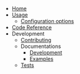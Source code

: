 * [Home](index.md)
* [Usage](usage/index.md)
	* [Configuration options](usage/conf.md)
* [Code Reference](reference/)
* Development
	* [Contributing](dev/contributing.md)
	* Documentations
		* [Development](dev/docs/index.md)
		* [Examples](dev/docs/examples.md)
	* [Tests](dev/tests.md)
